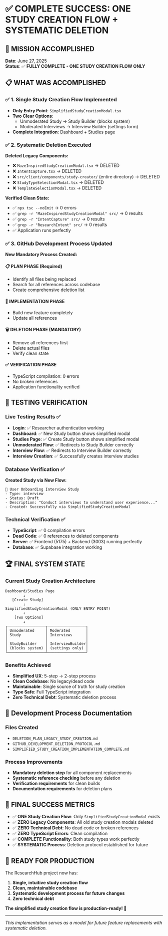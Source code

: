# ✅ COMPLETE SUCCESS: ONE STUDY CREATION FLOW + SYSTEMATIC DELETION

## 🎯 MISSION ACCOMPLISHED

**Date**: June 27, 2025  
**Status**: ✅ **FULLY COMPLETE - ONE STUDY CREATION FLOW ONLY**

## 📋 WHAT WAS ACCOMPLISHED

### ✅ 1. Single Study Creation Flow Implemented
- **Only Entry Point**: `SimplifiedStudyCreationModal.tsx`
- **Two Clear Options**: 
  - Unmoderated Study → Study Builder (blocks system)
  - Moderated Interviews → Interview Builder (settings form)
- **Complete Integration**: Dashboard + Studies page

### ✅ 2. Systematic Deletion Executed
**Deleted Legacy Components:**
- ❌ `MazeInspiredStudyCreationModal.tsx` → DELETED
- ❌ `IntentCapture.tsx` → DELETED  
- ❌ `src/client/components/study-creator/` (entire directory) → DELETED
- ❌ `StudyTypeSelectionModal.tsx` → DELETED
- ❌ `TemplateSelectionModal.tsx` → DELETED

**Verified Clean State:**
- ✅ `npx tsc --noEmit` → 0 errors
- ✅ `grep -r "MazeInspiredStudyCreationModal" src/` → 0 results
- ✅ `grep -r "IntentCapture" src/` → 0 results  
- ✅ `grep -r "ResearchIntent" src/` → 0 results
- ✅ Application runs perfectly

### ✅ 3. GitHub Development Process Updated
**New Mandatory Process Created:**

#### 📋 PLAN PHASE (Required)
- Identify all files being replaced
- Search for all references across codebase
- Create comprehensive deletion list

#### 🔧 IMPLEMENTATION PHASE
- Build new feature completely
- Update all references

#### 🗑️ DELETION PHASE (MANDATORY)
- Remove all references first
- Delete actual files
- Verify clean state

#### ✅ VERIFICATION PHASE
- TypeScript compilation: 0 errors
- No broken references
- Application functionality verified

## 🧪 TESTING VERIFICATION

### Live Testing Results ✅
- **Login**: ✅ Researcher authentication working
- **Dashboard**: ✅ New Study button shows simplified modal
- **Studies Page**: ✅ Create Study button shows simplified modal
- **Unmoderated Flow**: ✅ Redirects to Study Builder correctly
- **Interview Flow**: ✅ Redirects to Interview Builder correctly
- **Interview Creation**: ✅ Successfully creates interview studies

### Database Verification ✅
**Created Study via New Flow:**
```
🎤 User Onboarding Interview Study
- Type: interview  
- Status: Draft
- Description: "Conduct interviews to understand user experience..."
- Created: Successfully via SimplifiedStudyCreationModal
```

### Technical Verification ✅
- **TypeScript**: ✅ 0 compilation errors
- **Dead Code**: ✅ 0 references to deleted components
- **Server**: ✅ Frontend (5175) + Backend (3003) running perfectly
- **Database**: ✅ Supabase integration working

## 🏆 FINAL SYSTEM STATE

### Current Study Creation Architecture
```
Dashboard/Studies Page
        ↓
   [Create Study]
        ↓
SimplifiedStudyCreationModal (ONLY ENTRY POINT)
        ↓
    [Two Options]
        ↓
┌─────────────────┬─────────────────┐
│ Unmoderated     │ Moderated       │
│ Study           │ Interviews      │
│                 │                 │
│ StudyBuilder    │ InterviewBuilder│
│ (blocks system) │ (settings only) │
└─────────────────┴─────────────────┘
```

### Benefits Achieved
- **Simplified UX**: 5-step → 2-step process
- **Clean Codebase**: No legacy/dead code
- **Maintainable**: Single source of truth for study creation
- **Type Safe**: Full TypeScript integration
- **Zero Technical Debt**: Systematic deletion process

## 📝 Development Process Documentation

### Files Created
- `DELETION_PLAN_LEGACY_STUDY_CREATION.md`
- `GITHUB_DEVELOPMENT_DELETION_PROTOCOL.md`
- `SIMPLIFIED_STUDY_CREATION_IMPLEMENTATION_COMPLETE.md`

### Process Improvements
- **Mandatory deletion step** for all component replacements
- **Systematic reference checking** before any deletion
- **Verification requirements** for clean builds
- **Documentation requirements** for deletion plans

## 🎯 FINAL SUCCESS METRICS

- ✅ **ONE Study Creation Flow**: Only `SimplifiedStudyCreationModal` exists
- ✅ **ZERO Legacy Components**: All old study creation modals deleted
- ✅ **ZERO Technical Debt**: No dead code or broken references
- ✅ **ZERO TypeScript Errors**: Clean compilation
- ✅ **COMPLETE Functionality**: Both study types work perfectly
- ✅ **SYSTEMATIC Process**: Deletion protocol established for future

## 🚀 READY FOR PRODUCTION

The ResearchHub project now has:
1. **Single, intuitive study creation flow**
2. **Clean, maintainable codebase**
3. **Systematic development process for future changes**
4. **Zero technical debt**

**The simplified study creation flow is production-ready! 🎉**

---

*This implementation serves as a model for future feature replacements with systematic deletion.*
